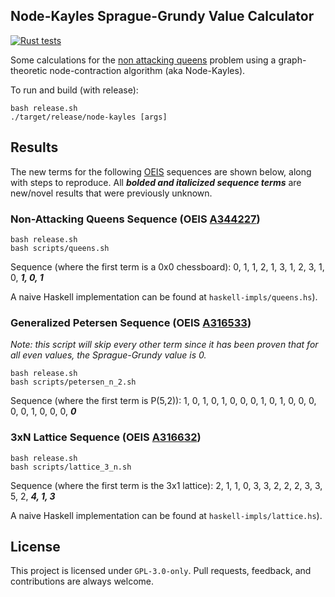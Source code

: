 ## Node-Kayles Sprague-Grundy Value Calculator
[![Rust tests](https://github.com/InnovativeInventor/node-kayles/actions/workflows/test.yaml/badge.svg)](https://github.com/InnovativeInventor/node-kayles/actions/workflows/test.yaml)

Some calculations for the [non attacking queens](https://www.maa.org/sites/default/files/may_2006_-_noon55524.pdf) problem using a graph-theoretic node-contraction algorithm (aka Node-Kayles).

To run and build (with release):
```
bash release.sh
./target/release/node-kayles [args]
```

## Results
The new terms for the following [OEIS](https://oeis.org/) sequences are shown below, along with steps to reproduce.
All ***bolded and italicized sequence terms*** are new/novel results that were previously unknown.

### Non-Attacking Queens Sequence (OEIS [A344227](https://oeis.org/draft/A344227))
```
bash release.sh
bash scripts/queens.sh
```
Sequence (where the first term is a 0x0 chessboard): 0, 1, 1, 2, 1, 3, 1, 2, 3, 1, 0, ***1, 0, 1***

A naive Haskell implementation can be found at `haskell-impls/queens.hs`).

### Generalized Petersen Sequence (OEIS [A316533](https://oeis.org/A316533))
*Note: this script will skip every other term since it has been proven that for all even values, the Sprague-Grundy value is 0.*

```
bash release.sh
bash scripts/petersen_n_2.sh
```
Sequence (where the first term is P(5,2)): 1, 0, 1, 0, 1, 0, 0, 0, 1, 0, 1, 0, 0, 0, 0, 0, 1, 0, 0, 0, ***0***

### 3xN Lattice Sequence (OEIS [A316632](https://oeis.org/A316632))
```
bash release.sh
bash scripts/lattice_3_n.sh
```
Sequence (where the first term is the 3x1 lattice): 2, 1, 1, 0, 3, 3, 2, 2, 2, 3, 3, 5, 2, ***4, 1, 3***

A naive Haskell implementation can be found at `haskell-impls/lattice.hs`).

## License
This project is licensed under `GPL-3.0-only`.
Pull requests, feedback, and contributions are always welcome.
